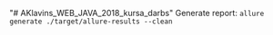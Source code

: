 "# AKlavins_WEB_JAVA_2018_kursa_darbs"
Generate report: `allure generate ./target/allure-results --clean`
